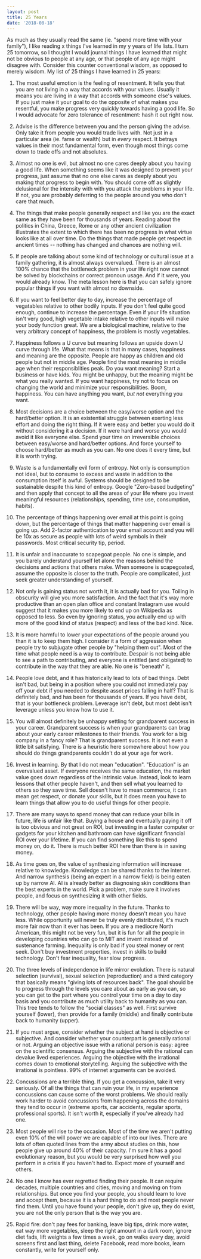 ```yaml
---
layout: post
title: 25 Years
date: '2018-08-18'
---
```

As much as they usually read the same (ie. "spend more time with your family"), I like reading x things I've learned in my y years of life lists. I turn 25 tomorrow, so I thought I would journal things I have learned that might not be obvious to people at any age, or that people of any age might disagree with. Consider this counter conventional wisdom, as opposed to merely wisdom. My list of 25 things I have learned in 25 years:

1. The most useful emotion is the feeling of resentment. It tells you that you are not living in a way that accords with your values. Usually it means you are living in a way that accords with someone else's values. If you just make it your goal to do the opposite of what makes you resentful, you make progress very quickly towards having a good life. So I would advocate for zero tolerance of resentment: hash it out right now.

2. Advise is the difference between you and the person giving the advise. Only take it from people you would trade lives with. Not just in a particular area (ie. fame or wealth) but in *every* respect. It betrays values in their most fundamental form, even though most things come down to trade offs and not absolutes.

3. Almost no one is evil, but almost no one cares deeply about you having a good life. When something seems like it was designed to prevent your progress, just assume that no one else cares as deeply about you making that progress to begin with. You should come off as slightly delusional for the intensity with with you attack the problems in your life. If not, you are probably deferring to the people around you who don't care that much.

4. The things that make people generally respect and like you are the exact same as they have been for thousands of years. Reading about the politics in China, Greece, Rome or any other ancient civilization illustrates the extent to which there has been no progress in what virtue looks like at all over time. Do the things that made people get respect in ancient times -- nothing has changed and chances are nothing will.

5. If people are talking about some kind of technology or cultural issue at a family gathering, it is almost always overvalued. There is an almost 100% chance that the bottleneck problem in your life right now cannot be solved by blockchains or correct pronoun usage. And if it were, you would already know. The meta lesson here is that you can safely ignore popular things if you want with almost no downside.

6. If you want to feel better day to day, increase the percentage of vegatables relative to other bodily inputs. If you don't feel quite good enough, continue to increase the percentage. Even if your life situation isn't very good, high vegetable intake relative to other inputs will make your body function great. We are a biological machine, relative to the very arbitrary concept of happiness, the problem is mostly vegetables.

7. Happiness follows a U curve but meaning follows an upside down U curve through life. What that means is that in many cases, happiness and meaning are the opposite. People are happy as children and old people but not in middle age. People find the most meaning in middle age when their responsiblities peak. Do you want meaning? Start a business or have kids. You might be unhappy, but the meaning might be what you really wanted. If you want happiness, try not to focus on changing the world and minimize your responsibilities. Boom, happiness. You can have anything you want, *but not* everything you want.

8. Most decisions are a choice between the easy/worse option and the hard/better option. It is an existential struggle between exerting less effort and doing the right thing. If it were easy and better you would do it without considering it a decision. If it were hard and worse you would avoid it like everyone else. Spend your time on irreversible choices between easy/worse and hard/better options. And force yourself to choose hard/better as much as you can. No one does it every time, but it is worth trying.

9. Waste is a fundamentally evil form of entropy. Not only is consumption not ideal, but to consume to excess and waste in addition to the consumption itself is awful. Systems should be designed to be sustainable despite this kind of entropy. Google "Zero-based budgeting" and then apply that concept to all the areas of your life where you invest meaningful resources (relationships, spending, time use, consumption, habits).

10. The percentage of things happening over email at this point is going down, but the percentage of things that matter happening over email is going up. Add 2-factor authentication to your email account and you will be 10x as secure as people with lots of weird symbols in their passwords. Most critical security tip, period.

11. It is unfair and inaccurate to scapegoat people. No one is simple, and you barely understand yourself let alone the reasons behind the decisions and actions that others make. When someone is scapegoated, assume the opposite is closer to the truth. People are complicated, just seek greater understanding of yourself.

12. Not only is gaining status not worth it, it is actually bad for you. Toiling in obscurity will give you more satisfaction. And the fact that it's way more productive than an open plan office and constant Instagram use would suggest that it makes you more likely to end up on Wikipedia as opposed to less. So even by ignoring status, you actually end up with more of the good kind of status (respect) and less of the bad kind. Nice.

13. It is more harmful to lower your expectations of the people around you than it is to keep them high. I consider it a form of aggression when people try to subjugate other people by "helping them out". Most of the time what people need is a way to contribute. Despair is not being able to see a path to contributing, and everyone is entitled (and obligated) to contribute in the way that they are able. No one is "beneath" it.

14. People love debt, and it has historically lead to lots of bad things. Debt isn't bad, but being in a position where you could not immediately pay off your debt if you needed to despite asset prices falling in half? That is definitely bad, and has been for thousands of years. If you have debt, that is your bottleneck problem. Leverage isn't debt, but most debt isn't leverage unless you know how to use it.

15. You will almost definitely be unhappy settling for grandparent success in your career. Grandparent success is when your grandparents can brag about your early career milestones to their friends. You work for a big company in a fancy role? That is grandparent success. It is not even a little bit satisfying. There is a heuristic here somewhere about how you should do things grandparents couldn't do at your age for work.

16. Invest in learning. By that I do not mean "education". "Education" is an overvalued asset. If everyone receives the same education, the market value goes down regardless of the intrinsic value. Instead, look to learn lessons that other people haven't, and then sell what you learned to others so they save time. Sell doesn't have to mean commerce, it can mean get respect, or donate your skills, but it does mean you have to learn things that allow you to do useful things for other people.

17. There are many ways to spend money that can reduce your bills in future, life is unfair like that. Buying a house and eventually paying it off is too obvious and not great on ROI, but investing in a faster computer or gadgets for your kitchen and bathroom can have significant financial ROI over your lifetime. If you can find something like this to spend money on, do it. There is much better ROI here than there is in saving money.

18. As time goes on, the value of synthesizing information will increase relative to knowledge. Knowledge can be shared thanks to the internet. And narrow synthesis (being an expert in a narrow field) is being eaten up by narrow AI. AI is already better as diagnosing skin conditions than the best experts in the world. Pick a problem, make sure it involves people, and focus on synthesizing it with other fields.

19. There will be way, way more inequality in the future. Thanks to technology, other people having more money doesn't mean you have less. While opportunity will never be truly evenly distributed, it's much more fair now than it ever has been. If you are a mediocre North American, this might not be very fun, but it is fun for all the people in developing countries who can go to MIT and invent instead of sustenance farming. Inequality is only bad if you steal money or rent seek. Don't buy investment properties, invest in skills to build technology. Don't fear inequality, fear slow progress.

20. The three levels of independence in life mirror evolution. There is natural selection (survival), sexual selection (reproduction) and a third category that basically means "giving lots of resources back". The goal should be to progress through the levels you care about as early as you can, so you can get to the part where you control your time on a day to day basis and you contribute as much utility back to humanity as you can. This tree tends to follow the "social classes" as well. First survive yourself (lower), then provide for a family (middle) and finally contribute back to humanity (upper).

21. If you must argue, consider whether the subject at hand is objective or subjective. And consider whether your counterpart is generally rational or not. Arguing an objective issue with a rational person is easy: agree on the scientific consensus. Arguing the subjective with the rational can devalue lived experiences. Arguing the objective with the irrational comes down to emotional storytelling. Arguing the subjective with the irrational is pointless. 99% of internet arguments can be avoided.

22. Concussions are a terrible thing. If you get a concussion, take it very seriously. Of all the things that can ruin your life, in my experience concussions can cause some of the worst problems. We should really work harder to avoid concussions from happening across the domains they tend to occur in (extreme sports, car accidents, regular sports, professional sports). It isn't worth it, especially if you've already had one.

23. Most people will rise to the occasion. Most of the time we aren't putting even 10% of the will power we are capable of into our lives. There are lots of often quoted lines from the army about studies on this, how people give up around 40% of their capacity. I'm sure it has a good evolutionary reason, but you would be very surprised how well you perform in a crisis if you haven't had to. Expect more of yourself and others.

24. No one I know has ever regretted finding their people. It can require decades, multiple countries and cities, moving and moving on from relationships. But once you find your people, you should learn to love and accept them, because it is a hard thing to do and most people never find them. Until you have found your people, don't give up, they do exist, you are not the only person that is the way you are.

25. Rapid fire: don't pay fees for banking, leave big tips, drink more water, eat way more vegetables, sleep the right amount in a dark room, ignore diet fads, lift weights a few times a week, go on walks every day, avoid screens first and last thing, delete Facebook, read more books, learn constantly, write for yourself only.